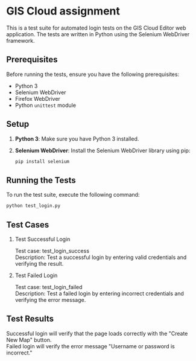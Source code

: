 # GIS Cloud assignment

This is a test suite for automated login tests on the GIS Cloud Editor web application. The tests are written in Python using the Selenium WebDriver framework.

## Prerequisites

Before running the tests, ensure you have the following prerequisites:

- Python 3
- Selenium WebDriver
- Firefox WebDriver
- Python `unittest` module

## Setup

1. **Python 3**: Make sure you have Python 3 installed.

2. **Selenium WebDriver**: Install the Selenium WebDriver library using pip:

   ```bash
   pip install selenium
   ```

## Running the Tests

To run the test suite, execute the following command:

   ```bash
   python test_login.py
   ```

## Test Cases
1. Test Successful Login

    Test case: test_login_success \
    Description: Test a successful login by entering valid credentials and verifying the result.

2. Test Failed Login

    Test case: test_login_failed  \
    Description: Test a failed login by entering incorrect credentials and verifying the error message.

## Test Results

Successful login will verify that the page loads correctly with the "Create New Map" button.  \
Failed login will verify the error message "Username or password is incorrect."